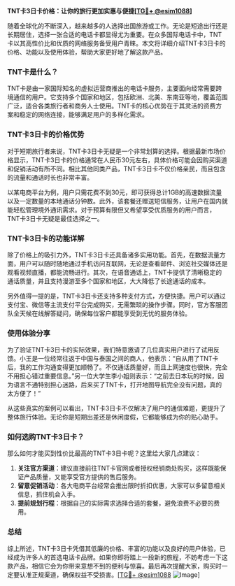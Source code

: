 **TNT卡3日卡价格：让你的旅行更加实惠与便捷[[TG💪+ @esim1088](https://t.me/s/esim1088)]**

随着全球化的不断深入，越来越多的人选择出国旅游或工作。无论是短途出行还是长期居住，选择一张合适的电话卡都显得尤为重要。在众多国际电话卡中，TNT卡以其高性价比和优质的网络服务备受用户青睐。本文将详细介绍TNT卡3日卡的价格、功能以及使用体验，帮助大家更好地了解这款产品。

### TNT卡是什么？

TNT卡是由一家国际知名的虚拟运营商推出的电话卡服务，主要面向经常需要跨境通信的用户。它支持多个国家和地区，包括欧洲、北美、东南亚等地，覆盖范围广泛，适合各类旅行者和商务人士使用。TNT卡的核心优势在于其灵活的资费方案和稳定的网络连接，能够满足用户的多样化需求。

### TNT卡3日卡的价格优势

对于短期旅行者来说，TNT卡3日卡无疑是一个非常划算的选择。根据最新市场价格显示，TNT卡3日卡的价格通常在人民币30元左右，具体价格可能会因购买渠道和促销活动有所不同。相比其他同类产品，TNT卡3日卡不仅价格亲民，而且包含的流量和通话时长也非常丰富。

以某电商平台为例，用户只需花费不到30元，即可获得总计1GB的高速数据流量以及一定数量的本地通话分钟数。此外，该套餐还赠送短信服务，让用户在国内就能轻松管理境外通讯需求。对于预算有限但又希望享受优质服务的用户而言，TNT卡3日卡无疑是最佳选择之一。

### TNT卡3日卡的功能详解

除了价格上的吸引力外，TNT卡3日卡还具备诸多实用功能。首先，在数据流量方面，用户可以随时随地通过手机访问互联网，无论是查看邮件、浏览社交媒体还是观看视频直播，都能流畅进行。其次，在语音通话上，TNT卡提供了清晰稳定的通话质量，并且支持漫游至多个国家和地区，大大降低了长途通话的成本。

另外值得一提的是，TNT卡3日卡还支持多种支付方式，方便快捷。用户可以通过支付宝、微信等主流支付平台完成购买，无需繁琐的操作步骤。同时，官方客服团队全天候在线解答疑问，确保每位客户都能享受到无忧的服务体验。

### 使用体验分享

为了验证TNT卡3日卡的实际效果，我们特意邀请了几位真实用户进行了试用反馈。小王是一位经常往返于中国与泰国之间的商人，他表示：“自从用了TNT卡后，我的工作沟通变得更加顺畅了。不仅通话质量好，而且上网速度也很快，完全不用担心错过重要信息。”另一位大学生李小姐则表示：“之前去日本玩的时候，因为语言不通特别担心迷路，后来买了TNT卡，打开地图导航完全没有问题，真的太方便了！”

从这些真实的案例可以看出，TNT卡3日卡不仅解决了用户的通信难题，更提升了整体旅行体验。无论你是短期出差还是休闲度假，它都能够成为你的贴心助手。

### 如何选购TNT卡3日卡？

那么如何才能买到性价比最高的TNT卡3日卡呢？这里给大家几点建议：

1. **关注官方渠道**：建议直接前往TNT卡官网或者授权经销商处购买，这样既能保证产品质量，又能享受官方提供的售后服务。
2. **留意促销活动**：各大电商平台经常会推出限时折扣优惠，大家可以多留意相关信息，抓住机会入手。
3. **提前规划行程**：根据自己的实际需求选择合适的套餐，避免浪费不必要的费用。

### 总结

综上所述，TNT卡3日卡凭借其低廉的价格、丰富的功能以及良好的用户体验，已经成为许多人的首选电话卡品牌。如果你即将踏上一段新的旅程，不妨考虑一下这款产品，相信它会为你带来意想不到的便利与惊喜。最后再次提醒大家，购买时一定要认准正规渠道，确保权益不受损害。[[TG💪+ @esim1088](https://t.me/s/esim1088) ![Image](https://i.postimg.cc/4NQfJmqS/Snipaste-2025-05-13-00-14-12.png)]
